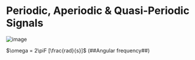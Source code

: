 # Periodic, Aperiodic & Quasi-Periodic Signals

 ![image](https://github.com/user-attachments/assets/6521884b-d974-4323-b1b4-a834de592a74)

 $\omega = 2\piF [\frac{rad}{s}]$ (##Angular frequency##)
